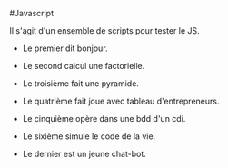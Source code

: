 #Javascript

Il s'agit d'un ensemble de scripts pour tester le JS.

* Le premier dit bonjour.

* Le second calcul une factorielle.

* Le troisième fait une pyramide.

* Le quatrième fait joue avec tableau d'entrepreneurs.

* Le cinquième opère dans une bdd d'un cdi.

* Le sixième simule le code de la vie.

* Le dernier est un jeune chat-bot.

